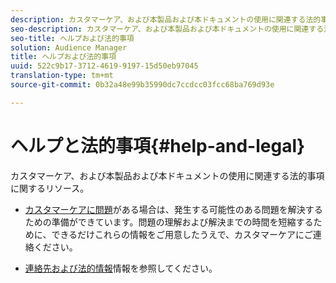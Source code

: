 ```yaml
---
description: カスタマーケア、および本製品および本ドキュメントの使用に関連する法的事項に関するリソース。
seo-description: カスタマーケア、および本製品および本ドキュメントの使用に関連する法的事項に関するリソース。
seo-title: ヘルプおよび法的事項
solution: Audience Manager
title: ヘルプおよび法的事項
uuid: 522c9b17-3712-4619-9197-15d50eb97045
translation-type: tm+mt
source-git-commit: 0b32a48e99b35990dc7ccdcc03fcc68ba769d93e

---
```



# ヘルプと法的事項{#help-and-legal}

カスタマーケア、および本製品および本ドキュメントの使用に関連する法的事項に関するリソース。

* [カスタマーケアに問題](/help/using/help-legal/help-problem.md)がある場合は、発生する可能性のある問題を解決するための準備ができています。問題の理解および解決までの時間を短縮するために、できるだけこれらの情報をご用意したうえで、カスタマーケアにご連絡ください。


* [連絡先および法的情報](/help/using/help-legal/help-legal-contact.md)情報を参照してください。

